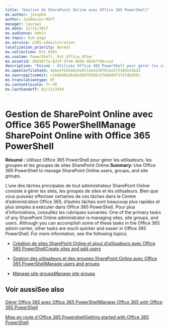 ```yaml
---
title: "Gestion de SharePoint Online avec Office 365 PowerShell"
ms.author: josephd
author: JoeDavies-MSFT
manager: laurawi
ms.date: 12/15/2017
ms.audience: Admin
ms.topic: hub-page
ms.service: o365-administration
localization_priority: Normal
ms.collection: Ent_O365
ms.custom: PowerShell, Ent_Office_Other
ms.assetid: d0d3877a-831f-4744-96b0-d8167f06cca2
description: "Résumé : Utilisez Office 365 PowerShell pour gérer les utilisateurs, les groupes et les groupes de sites SharePoint Online."
ms.openlocfilehash: 4ebe4fb5b4824a0333a4220f81ee37510d164bd2
ms.sourcegitcommit: c16db80a2be81db876566c578bb04f3747dbd50c
ms.translationtype: HT
ms.contentlocale: fr-FR
ms.lasthandoff: 02/13/2018
---
```

# <a name="manage-sharepoint-online-with-office-365-powershell"></a><span data-ttu-id="a4b1f-103">Gestion de SharePoint Online avec Office 365 PowerShell</span><span class="sxs-lookup"><span data-stu-id="a4b1f-103">Manage SharePoint Online with Office 365 PowerShell</span></span>

 <span data-ttu-id="a4b1f-104">**Résumé :** Utilisez Office 365 PowerShell pour gérer les utilisateurs, les groupes et les groupes de sites SharePoint Online.</span><span class="sxs-lookup"><span data-stu-id="a4b1f-104">**Summary:** Use Office 365 PowerShell to manage SharePoint Online users, groups, and site groups.</span></span>
  
<span data-ttu-id="a4b1f-p101">L’une des tâches principales de tout administrateur SharePoint Online consiste à gérer les sites, les groupes de sites et les utilisateurs. Bien que vous puissiez effectuer certaines de ces tâches dans le Centre d’administration Office 365, d’autres tâches sont beaucoup plus rapides et plus simples à exécuter dans Office 365 PowerShell. Pour plus d’informations, consultez les rubriques suivantes :</span><span class="sxs-lookup"><span data-stu-id="a4b1f-p101">One of the primary tasks of any SharePoint Online administrator is managing sites, site groups, and users. Although you can accomplish some of these tasks in the Office 365 admin center, other tasks are much quicker and easier in Office 365 PowerShell. For more information, see the following topics:</span></span>
  
- [<span data-ttu-id="a4b1f-108">Création de sites SharePoint Online et ajout d’utilisateurs avec Office 365 PowerShell</span><span class="sxs-lookup"><span data-stu-id="a4b1f-108">Create sites and add users</span></span>](http://technet.microsoft.com/library/c55d4ccf-ab36-481a-a285-c40234e11abd.aspx)
    
- [<span data-ttu-id="a4b1f-109">Gestion des utilisateurs et des groupes SharePoint Online avec Office 365 PowerShell</span><span class="sxs-lookup"><span data-stu-id="a4b1f-109">Manage users and groups</span></span>](http://technet.microsoft.com/library/9680af2e-a965-4e62-92ee-da72105c7800.aspx)
    
- [<span data-ttu-id="a4b1f-110">Manage site groups</span><span class="sxs-lookup"><span data-stu-id="a4b1f-110">Manage site groups</span></span>](http://technet.microsoft.com/library/122f4099-c78d-4cce-bab0-4343b04596ae.aspx)
    
## <a name="see-also"></a><span data-ttu-id="a4b1f-111">Voir aussi</span><span class="sxs-lookup"><span data-stu-id="a4b1f-111">See also</span></span>

#### 

[<span data-ttu-id="a4b1f-112">Gérer Office 365 avec Office 365 PowerShell</span><span class="sxs-lookup"><span data-stu-id="a4b1f-112">Manage Office 365 with Office 365 PowerShell</span></span>](manage-office-365-with-office-365-powershell.md)
  
[<span data-ttu-id="a4b1f-113">Mise en route d'Office 365 Powershell</span><span class="sxs-lookup"><span data-stu-id="a4b1f-113">Getting started with Office 365 PowerShell</span></span>](getting-started-with-office-365-powershell.md)

